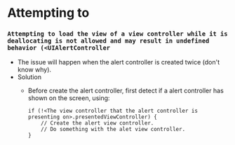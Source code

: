 # Attempting to

### `Attempting to load the view of a view controller while it is deallocating is not allowed and may result in undefined behavior (<UIAlertController`

- The issue will happen when the alert controller is created twice (don't know why).
- Solution
	- Before create the alert controller, first detect if a alert controller has shown on the screen, using:

		```objc
		if (!<The view controller that the alert controller is presenting on>.presentedViewController) {
			// Create the alert view controller.
			// Do something with the alet view controller.
		}
		```

